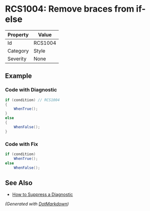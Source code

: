# RCS1004: Remove braces from if\-else

| Property | Value   |
| -------- | ------- |
| Id       | RCS1004 |
| Category | Style   |
| Severity | None    |

## Example

### Code with Diagnostic

```csharp
if (condition) // RCS1004
{
    WhenTrue();
}
else
{
    WhenFalse();
}
```

### Code with Fix

```csharp
if (condition)
    WhenTrue();
else
    WhenFalse();
```

## See Also

* [How to Suppress a Diagnostic](../HowToConfigureAnalyzers.md#how-to-suppress-a-diagnostic)


*\(Generated with [DotMarkdown](http://github.com/JosefPihrt/DotMarkdown)\)*